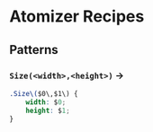 # Atomizer Recipes

## Patterns

### `Size(<width>,<height>)` →

```css
.Size\($0\,$1\) {
    width: $0;
    height: $1;
}
```
